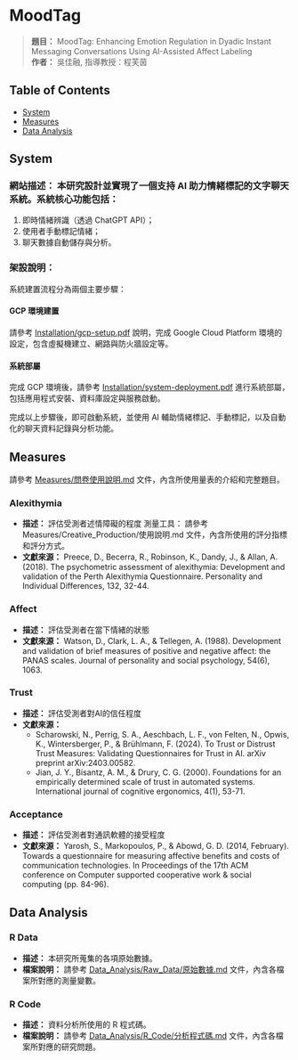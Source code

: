 # MoodTag

> **題目：** MoodTag: Enhancing Emotion Regulation in Dyadic Instant Messaging Conversations Using AI-Assisted Affect Labeling  
> **作者：** 吳佳融, 指導教授：程芙茵

## Table of Contents
- [System](#System)
- [Measures](#Measures)
- [Data Analysis](#Data-Analysis)

## System
### 網站描述： 本研究設計並實現了一個支持 AI 助力情緒標記的文字聊天系統。系統核心功能包括：
  1. 即時情緒辨識（透過 ChatGPT API）；
  2. 使用者手動標記情緒；
  3. 聊天數據自動儲存與分析。


### 架設說明：
系統建置流程分為兩個主要步驟：

#### GCP 環境建置
請參考 [Installation/gcp-setup.pdf](Installation/gcp-setup.pdf) 說明，完成 Google Cloud Platform 環境的設定，包含虛擬機建立、網路與防火牆設定等。

#### 系統部屬
完成 GCP 環境後，請參考 [Installation/system-deployment.pdf](Installation/system-deployment.pdf) 進行系統部屬，包括應用程式安裝、資料庫設定與服務啟動。

完成以上步驟後，即可啟動系統，並使用 AI 輔助情緒標記、手動標記，以及自動化的聊天資料記錄與分析功能。

## Measures
請參考 [Measures/問卷使用說明.md](Measures/問卷使用說明.md) 文件，內含所使用量表的介紹和完整題目。

### Alexithymia
- **描述：** 評估受測者述情障礙的程度
測量工具： 請參考 Measures/Creative_Production/使用說明.md 文件，內含所使用的評分指標和評分方式。
- **文獻來源：** Preece, D., Becerra, R., Robinson, K., Dandy, J., & Allan, A. (2018). The psychometric assessment of alexithymia: Development and validation of the Perth Alexithymia Questionnaire. Personality and Individual Differences, 132, 32-44.
### Affect
- **描述：** 評估受測者在當下情緒的狀態
- **文獻來源：** Watson, D., Clark, L. A., & Tellegen, A. (1988). Development and validation of brief measures of positive and negative affect: the PANAS scales. Journal of personality and social psychology, 54(6), 1063.
### Trust
- **描述：** 評估受測者對AI的信任程度
- **文獻來源：** 
    - Scharowski, N., Perrig, S. A., Aeschbach, L. F., von Felten, N., Opwis, K., Wintersberger, P., & Brühlmann, F. (2024). To Trust or Distrust Trust Measures: Validating Questionnaires for Trust in AI. arXiv preprint arXiv:2403.00582.
    - Jian, J. Y., Bisantz, A. M., & Drury, C. G. (2000). Foundations for an empirically determined scale of trust in automated systems. International journal of cognitive ergonomics, 4(1), 53-71.
### Acceptance
- **描述：** 評估受測者對通訊軟體的接受程度
- **文獻來源：** Yarosh, S., Markopoulos, P., & Abowd, G. D. (2014, February). Towards a questionnaire for measuring affective benefits and costs of communication technologies. In Proceedings of the 17th ACM conference on Computer supported cooperative work & social computing (pp. 84-96).

## Data Analysis
### R Data
- **描述：** 本研究所蒐集的各項原始數據。
- **檔案說明：** 請參考 [Data_Analysis/Raw_Data/原始數據.md](Data_Analysis/Raw_Data/原始數據.md) 文件，內含各檔案所對應的測量變數。

### R Code
- **描述：** 資料分析所使用的 R 程式碼。
- **檔案說明：** 請參考 [Data_Analysis/R_Code/分析程式碼.md](Data_Analysis/R_Code/分析程式碼.md) 文件，內含各檔案所對應的研究問題。
